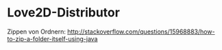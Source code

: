 Love2D-Distributor
==================

Zippen von Ordnern: http://stackoverflow.com/questions/15968883/how-to-zip-a-folder-itself-using-java
